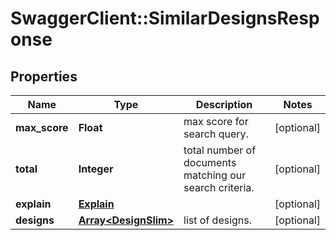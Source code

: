 # SwaggerClient::SimilarDesignsResponse

## Properties
Name | Type | Description | Notes
------------ | ------------- | ------------- | -------------
**max_score** | **Float** | max score for search query. | [optional] 
**total** | **Integer** | total number of documents matching our search criteria. | [optional] 
**explain** | [**Explain**](Explain.md) |  | [optional] 
**designs** | [**Array&lt;DesignSlim&gt;**](DesignSlim.md) | list of designs. | [optional] 


